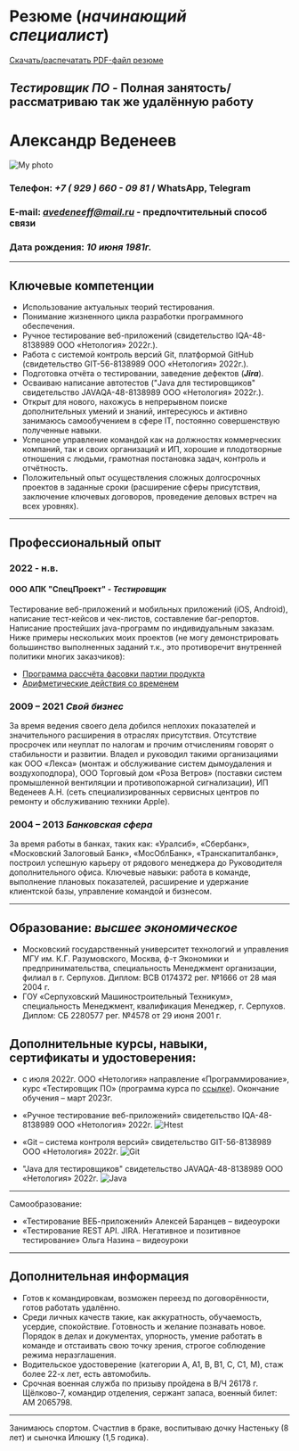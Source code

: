 # **Резюме** (_начинающий специалист_)
[Скачать/распечатать PDF-файл резюме](https://github.com/SKS81/Resume/raw/main/ANVedeneev.pdf)
## **_Тестировщик ПО_** - Полная занятость/рассматриваю так же удалённую работу

# Александр Веденеев
![My photo](Myphoto.jpg "Александр Веденеев")

### Телефон: ***+7 ( 929 ) 660 - 09 81*** / WhatsApp, Telegram
### E-mail: ***avedeneeff@mail.ru*** - предпочтительный способ связи
### Дата рождения: ***10 июня 1981г.***
***
## **Ключевые компетенции**
- Использование актуальных теорий тестирования.  
- Понимание жизненного цикла разработки программного обеспечения.
- Ручное тестирование веб-приложений (свидетельство IQA-48-8138989 ООО «Нетология» 2022г.).
- Работа с системой контроль версий Git, платформой GitHub (свидетельство GIT-56-8138989 ООО «Нетология» 2022г.).
- Подготовка отчёта о тестировании, заведение дефектов (**_Jira_**).
- Осваиваю написание автотестов ("Java для тестировщиков" свидетельство JAVAQA-48-8138989 ООО «Нетология» 2022г.).
- Открыт для нового, нахожусь в непрерывном поиске дополнительных умений и знаний, интересуюсь и активно занимаюсь самообучением в сфере IT, постоянно совершенствую полученные навыки.
- Успешное управление командой как на должностях коммерческих компаний, так и своих организаций и ИП, хорошие и плодотворные отношения с людьми, грамотная постановка задач, контроль и отчётность.
- Положительный опыт осуществления сложных долгосрочных проектов в заданные сроки (расширение сферы присутствия, заключение ключевых договоров, проведение деловых встреч на всех уровнях).
***
## **Профессиональный опыт**

### 2022 - н.в.
#### **ООО АПК "СпецПроект"** - _Тестировщик_
Тестирование веб-приложений и мобильных приложений (iOS, Android), написание тест-кейсов и чек-листов, составление баг-репортов. Написание простейших java-программ по индивидуальным заказам. Ниже примеры нескольких моих проектов (не могу демонстрировать большинство выполненных заданий т.к., это противоречит внутренней политики многих заказчиков):
- [Программа рассчёта фасовки партии продукта](https://github.com/SKS81/PalletTime)
- [Арифметические действия со временем](https://github.com/SKS81/TimeCalc)
### 2009 – 2021 **_Свой бизнес_**
За время ведения своего дела добился неплохих показателей и значительного расширения в отраслях присутствия. Отсутствие просрочек или неуплат по налогам и прочим отчислениям говорят о стабильности и развитии. Владел и руководил такими организациями как ООО «Лекса» (монтаж и обслуживание систем дымоудаления и воздухоподпора), ООО Торговый дом «Роза Ветров» (поставки систем промышленной вентиляции и противопожарной сигнализации), ИП Веденеев А.Н. (сеть специализированных сервисных центров по ремонту и обслуживанию техники Apple).
### 2004 – 2013 **_Банковская сфера_**
За время работы в банках, таких как: «Уралсиб», «Сбербанк», «Московский Залоговый Банк», «МосОблБанк», «Транскапиталбанк», построил успешную карьеру от рядового менеджера до Руководителя дополнительного офиса. Ключевые навыки: работа в команде, выполнение плановых показателей, расширение и удержание клиентской базы, управление командой и бизнесом.
***
## **Образование:** **_высшее экономическое_**
- Московский государственный университет технологий и управления МГУ им. К.Г. Разумовского, Москва, ф-т Экономики и предпринимательства, специальность Менеджмент организации, филиал в г. Серпухов. Диплом: ВСВ 0174372 рег. №1666 от 28 мая 2004 г.
- ГОУ «Серпуховский Машиностроительный Техникум», специальность Менеджмент, квалификация Менеджер, г. Серпухов. Диплом: СБ 2280577 рег. №4578 от 29 июня 2001 г.
## Дополнительные курсы, навыки, сертификаты и удостоверения:
- с июля 2022г. ООО «Нетология» направление «Программирование», курс «Тестировщик ПО» (программа курса по [ссылке](https://netology.ru/programs/qa)). Окончание обучения – март 2023г.

- «Ручное тестирование веб-приложений» свидетельство IQA-48-8138989 ООО «Нетология» 2022г.
![Htest](https://github.com/SKS81/Resume/blob/main/Svht.JPG?raw=true "Свидетельство IQA-48-8138989")
- «Git – система контроля версий» свидетельство GIT-56-8138989 ООО «Нетология» 2022г.
![Git](https://github.com/SKS81/Resume/blob/main/SvGit.JPG?raw=true "Свидетельство GIT-56-8138989")
- "Java для тестировщиков" свидетельство JAVAQA-48-8138989 ООО «Нетология» 2022г.
![Java](https://github.com/SKS81/Resume/blob/main/Svjava.JPG?raw=true "Свидетельство JAVAQA-48-8138989")
---
Самообразование:
- «Тестирование ВЕБ-приложений» Алексей Баранцев – видеоуроки
- «Тестирование REST API. JIRA. Негативное и позитивное тестирование» Ольга Назина – видеоуроки
***
## **Дополнительная информация**
- Готов к командировкам, возможен переезд по договорённости, готов работать удалённо.
- Среди личных качеств такие, как аккуратность, обучаемость, усердие, спокойствие. Готовность и желание познавать новое. Порядок в делах и документах, упорность, умение работать в команде и отстаивать свою точку зрения, строгое соблюдение режима неразглашения.
- Водительское удостоверение (категории А, А1, В, В1, С, С1, М), стаж более 22-х лет, есть автомобиль.
- Срочная военная служба по призыву пройдена в В/Ч 26178 г. Щёлково-7, командир отделения, сержант запаса, военный билет: АМ 2065798.
***
Занимаюсь спортом. Счастлив в браке, воспитываю дочку Настеньку (8 лет) и сыночка Илюшку (1,5 годика).
